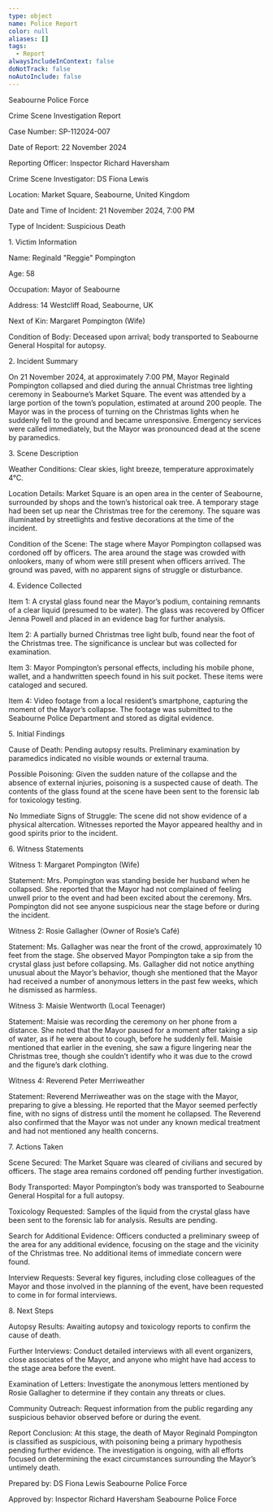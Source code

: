 ```yaml
---
type: object
name: Police Report
color: null
aliases: []
tags:
  - Report
alwaysIncludeInContext: false
doNotTrack: false
noAutoInclude: false
---
```

Seabourne Police Force

Crime Scene Investigation Report

Case Number: SP-112024-007

Date of Report: 22 November 2024

Reporting Officer: Inspector Richard Haversham

Crime Scene Investigator: DS Fiona Lewis

Location: Market Square, Seabourne, United Kingdom

Date and Time of Incident: 21 November 2024, 7:00 PM

Type of Incident: Suspicious Death

1\. Victim Information

Name: Reginald "Reggie" Pompington

Age: 58

Occupation: Mayor of Seabourne

Address: 14 Westcliff Road, Seabourne, UK

Next of Kin: Margaret Pompington (Wife)

Condition of Body: Deceased upon arrival; body transported to Seabourne General Hospital for autopsy.

2\. Incident Summary

On 21 November 2024, at approximately 7:00 PM, Mayor Reginald Pompington collapsed and died during the annual Christmas tree lighting ceremony in Seabourne’s Market Square. The event was attended by a large portion of the town’s population, estimated at around 200 people. The Mayor was in the process of turning on the Christmas lights when he suddenly fell to the ground and became unresponsive. Emergency services were called immediately, but the Mayor was pronounced dead at the scene by paramedics.

3\. Scene Description

Weather Conditions: Clear skies, light breeze, temperature approximately 4°C.

Location Details: Market Square is an open area in the center of Seabourne, surrounded by shops and the town’s historical oak tree. A temporary stage had been set up near the Christmas tree for the ceremony. The square was illuminated by streetlights and festive decorations at the time of the incident.

Condition of the Scene: The stage where Mayor Pompington collapsed was cordoned off by officers. The area around the stage was crowded with onlookers, many of whom were still present when officers arrived. The ground was paved, with no apparent signs of struggle or disturbance.

4\. Evidence Collected

Item 1: A crystal glass found near the Mayor’s podium, containing remnants of a clear liquid (presumed to be water). The glass was recovered by Officer Jenna Powell and placed in an evidence bag for further analysis.

Item 2: A partially burned Christmas tree light bulb, found near the foot of the Christmas tree. The significance is unclear but was collected for examination.

Item 3: Mayor Pompington’s personal effects, including his mobile phone, wallet, and a handwritten speech found in his suit pocket. These items were cataloged and secured.

Item 4: Video footage from a local resident’s smartphone, capturing the moment of the Mayor’s collapse. The footage was submitted to the Seabourne Police Department and stored as digital evidence.

5\. Initial Findings

Cause of Death: Pending autopsy results. Preliminary examination by paramedics indicated no visible wounds or external trauma.

Possible Poisoning: Given the sudden nature of the collapse and the absence of external injuries, poisoning is a suspected cause of death. The contents of the glass found at the scene have been sent to the forensic lab for toxicology testing.

No Immediate Signs of Struggle: The scene did not show evidence of a physical altercation. Witnesses reported the Mayor appeared healthy and in good spirits prior to the incident.

6\. Witness Statements

Witness 1: Margaret Pompington (Wife)

Statement: Mrs. Pompington was standing beside her husband when he collapsed. She reported that the Mayor had not complained of feeling unwell prior to the event and had been excited about the ceremony. Mrs. Pompington did not see anyone suspicious near the stage before or during the incident.

Witness 2: Rosie Gallagher (Owner of Rosie’s Café)

Statement: Ms. Gallagher was near the front of the crowd, approximately 10 feet from the stage. She observed Mayor Pompington take a sip from the crystal glass just before collapsing. Ms. Gallagher did not notice anything unusual about the Mayor’s behavior, though she mentioned that the Mayor had received a number of anonymous letters in the past few weeks, which he dismissed as harmless.

Witness 3: Maisie Wentworth (Local Teenager)

Statement: Maisie was recording the ceremony on her phone from a distance. She noted that the Mayor paused for a moment after taking a sip of water, as if he were about to cough, before he suddenly fell. Maisie mentioned that earlier in the evening, she saw a figure lingering near the Christmas tree, though she couldn’t identify who it was due to the crowd and the figure’s dark clothing.

Witness 4: Reverend Peter Merriweather

Statement: Reverend Merriweather was on the stage with the Mayor, preparing to give a blessing. He reported that the Mayor seemed perfectly fine, with no signs of distress until the moment he collapsed. The Reverend also confirmed that the Mayor was not under any known medical treatment and had not mentioned any health concerns.

7\. Actions Taken

Scene Secured: The Market Square was cleared of civilians and secured by officers. The stage area remains cordoned off pending further investigation.

Body Transported: Mayor Pompington’s body was transported to Seabourne General Hospital for a full autopsy.

Toxicology Requested: Samples of the liquid from the crystal glass have been sent to the forensic lab for analysis. Results are pending.

Search for Additional Evidence: Officers conducted a preliminary sweep of the area for any additional evidence, focusing on the stage and the vicinity of the Christmas tree. No additional items of immediate concern were found.

Interview Requests: Several key figures, including close colleagues of the Mayor and those involved in the planning of the event, have been requested to come in for formal interviews.

8\. Next Steps

Autopsy Results: Awaiting autopsy and toxicology reports to confirm the cause of death.

Further Interviews: Conduct detailed interviews with all event organizers, close associates of the Mayor, and anyone who might have had access to the stage area before the event.

Examination of Letters: Investigate the anonymous letters mentioned by Rosie Gallagher to determine if they contain any threats or clues.

Community Outreach: Request information from the public regarding any suspicious behavior observed before or during the event.

Report Conclusion: At this stage, the death of Mayor Reginald Pompington is classified as suspicious, with poisoning being a primary hypothesis pending further evidence. The investigation is ongoing, with all efforts focused on determining the exact circumstances surrounding the Mayor’s untimely death.

Prepared by: DS Fiona Lewis Seabourne Police Force

Approved by: Inspector Richard Haversham Seabourne Police Force